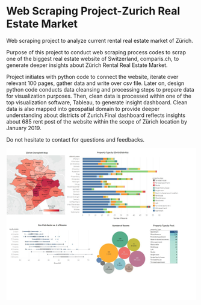 # Web Scraping Project-Zurich Real Estate Market
Web scraping project to analyze current rental real estate market of Zürich.

Purpose of this project to conduct web scraping process codes to scrap one of the biggest real estate website of Switzerland, comparis.ch, to generate deeper insights about Zürich Rental Real Estate Market. 

Project initiates with python code to connect the website, iterate over relevant 100 pages, gather data and write over csv file. Later on, design python code conducts data cleansing and processing steps to prepare data for visualization purposes. Then, clean data is processed within one of the top visualization software, Tableau, to generate insight dashboard. Clean data is also mapped into geospatial domain to provide deeper understanding about districts of Zurich.Final dashboard reflects insights about 685 rent post of the website within the scope of Zürich location by January 2019.

Do not hesitate to contact for questions and feedbacks.

![](Dashboard.jpg)
